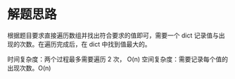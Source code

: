 <!--
 * @Author: MoeMoeFish moemoefish@qq.com
 * @Date: 2022-10-19 12:53:26
 * @LastEditors: MoeMoeFish moemoefish@qq.com
 * @LastEditTime: 2022-10-19 12:57:26
 * @Description: 
-->
# 解题思路 
根据题目要求直接遍历数组并找出符合要求的值即可，需要一个 dict 记录值与出现的次数。在遍历完成后，在 dict 中找到值最大的。

时间复杂度：两个过程最多需要遍历 2 次， O(n)
空间复杂度：需要记录每个值的出现次数。O(n)